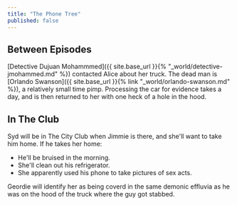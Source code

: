 ```yaml
---
title: "The Phone Tree"
published: false
---
```


## Between Episodes

[Detective Dujuan Mohammmed]({{ site.base_url }}{% "_world/detective-jmohammed.md" %}) contacted Alice about her truck.  The dead man is [Orlando Swanson]({{ site.base_url }}{% link "_world/orlando-swanson.md" %}), a relatively small time pimp.  Processing the car for evidence takes a day, and is then returned to her with one heck of a hole in the hood.

## In The Club

Syd will be in The City Club when Jimmie is there, and she'll want to take him home.  If he takes her home:

* He'll be bruised in the morning.
* She'll clean out his refrigerator.
* She apparently used his phone to take pictures of sex acts.

Geordie will identify her as being coverd in the same demonic effluvia as he was on the hood of the truck where the guy got stabbed.

## 